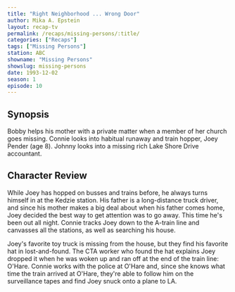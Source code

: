 ```yaml
---
title: "Right Neighborhood ... Wrong Door"
author: Mika A. Epstein
layout: recap-tv
permalink: /recaps/missing-persons/:title/
categories: ["Recaps"]
tags: ["Missing Persons"]
station: ABC
showname: "Missing Persons"
showslug: missing-persons
date: 1993-12-02
season: 1
episode: 10
---
```

  
## Synopsis

Bobby helps his mother with a private matter when a member of her church goes missing. Connie looks into habitual runaway and train hopper, Joey Pender (age 8). Johnny looks into a missing rich Lake Shore Drive accountant.

## Character Review

While Joey has hopped on busses and trains before, he always turns himself in at the Kedzie station. His father is a long-distance truck driver, and since his mother makes a big deal about when his father comes home, Joey decided the best way to get attention was to go away. This time he's been out all night. Connie tracks Joey down to the A-train line and canvasses all the stations, as well as searching his house.

Joey's favorite toy truck is missing from the house, but they find his favorite hat in lost-and-found. The CTA worker who found the hat explains Joey dropped it when he was woken up and ran off at the end of the train line: O'Hare. Connie works with the police at O'Hare and, since she knows what time the train arrived at O'Hare, they're able to follow him on the surveillance tapes and find Joey snuck onto a plane to LA.
